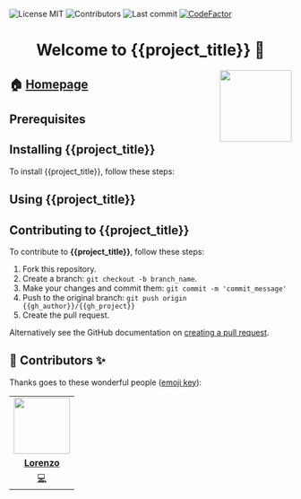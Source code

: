 <!-- start params -->
<!--
project_title (Título del proyecto):
gh_author (Author del proyecto):
gh_project (Url de GitHib del proyecto):
license (Licencia del proyecto):
icon (Icon of the project):
homepage: {{homepage}}
license_badge_option: {{license_badge_option}}
license_badge_url: {{license_badge_url}}
contributors_badge_option: {{contributors_badge_option}}
contributors_badge_url: {{contributors_badge_url}}
lastcommit_badge_option: {{lastcommit_badge_option}}
lastcommit_badge_url: {{lastcommit_badge_url}}
codefactor_badge_option: {{codefactor_badge_option}}
codefactor_badge_url: {{codefactor_badge_url}}
--->
<!-- end params -->

<!-- start badges -->

![License MIT](https://img.shields.io/{{gh_author}}/license-MIT-green)
![Contributors](https://img.shields.io/github/contributors-anon/{{gh_author}}/{{gh_project}})
![Last commit](https://img.shields.io/github/last-commit/{{gh_author}}/{{gh_project}})
[![CodeFactor](https://www.codefactor.io/repository/github/{{gh_author}}/{{gh_project}}/badge/master)](https://www.codefactor.io/repository/github/{{gh_author}}/{{gh_project}}/overview/master)
<!-- end badges -->

<!-- start description -->
<h1 align="center">Welcome to <span id="project_title">{{project_title}}</span> 👋</h1>
<p>
<a href="{{homepage}}" id="homepage" rel="nofollow">
<img id="icon" width="128" height="128" align="right" src="{{icon}}"/>
</a>
</p>
<h2>🏠 <a href="{{homepage}}" id="homepage">Homepage</a></h2>


<!-- end description -->

<!-- start prerequisites -->
## Prerequisites


<!-- end prerequisites -->

<!-- start installing -->
## Installing <span id="project_title">{{project_title}}</span>

To install <span id="project_title">{{project_title}}</span>, follow these steps:

<!-- end installing -->

<!-- start using -->
## Using <span id="project_title">{{project_title}}</span>


<!-- end using -->

<!-- start contributing -->
## Contributing to <span id="project_title">{{project_title}}</span>

To contribute to **<span id="project_title">{{project_title}}</span>**, follow these steps:

1. Fork this repository.
2. Create a branch: `git checkout -b branch_name`.
3. Make your changes and commit them: `git commit -m 'commit_message'`
4. Push to the original branch: `git push origin {{gh_author}}/{{gh_project}}`
5. Create the pull request.

Alternatively see the GitHub documentation on [creating a pull request](https://help.github.com/en/github/collaborating-with-issues-and-pull-requests/creating-a-pull-request).


<!-- end contributing -->

<!-- start contributors -->
## 👤 Contributors ✨

Thanks goes to these wonderful people ([emoji key](https://allcontributors.org/docs/en/emoji-key)):



<!-- end contributors -->

<!-- start table-contributors -->

<table id="contributors">
    <tr id="info_avatar">
        <td id="{{gh_author}}" align="center">
            <a href="https://github.com/{{gh_author}}">
                <img src="https://avatars3.githubusercontent.com/u/298055?v=4" width="100px"/>
            </a>
        </td>
    </tr>
    <tr id="info_name">
        <td id="{{gh_author}}" align="center">
            <a href="https://github.com/{{gh_author}}">
                <strong>Lorenzo</strong>
            </a>
        </td>
    </tr>
    <tr id="info_commit">
        <td id="{{gh_author}}" align="center">
            <a href="/commits?author={{gh_author}}">
                <span id="role">💻</span>
            </a>
        </td>
    </tr>
</table>
<!-- end table-contributors -->

